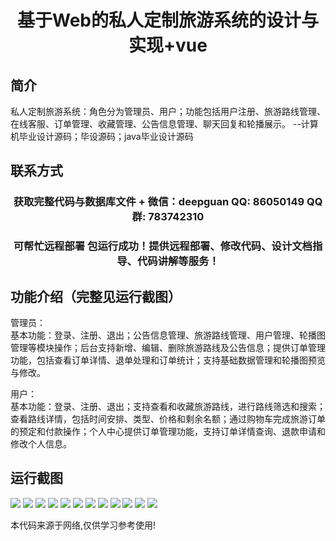 <p><h1 align="center">基于Web的私人定制旅游系统的设计与实现+vue</h1></p>

## 简介
私人定制旅游系统：角色分为管理员、用户；功能包括用户注册、旅游路线管理、在线客服、订单管理、收藏管理、公告信息管理、聊天回复和轮播展示。    --计算机毕业设计源码；毕设源码；java毕业设计源码


## 联系方式
<p><h3 align="center">获取完整代码与数据库文件 + 微信：deepguan QQ: 86050149 QQ群: 783742310</h3></p>
<p><h3 align="center">可帮忙远程部署 包运行成功！提供远程部署、修改代码、设计文档指导、代码讲解等服务！</h3></p>

## 功能介绍（完整见运行截图）
管理员：  
基本功能：登录、注册、退出；公告信息管理、旅游路线管理、用户管理、轮播图管理等模块操作；后台支持新增、编辑、删除旅游路线及公告信息；提供订单管理功能，包括查看订单详情、退单处理和订单统计；支持基础数据管理和轮播图预览与修改。  

用户：  
基本功能：登录、注册、退出；支持查看和收藏旅游路线，进行路线筛选和搜索；查看路线详情，包括时间安排、类型、价格和剩余名额；通过购物车完成旅游订单的预定和付款操作；个人中心提供订单管理功能，支持订单详情查询、退款申请和修改个人信息。


## 运行截图
![](https://bs-1329754181.cos.ap-shanghai.myqcloud.com/ssm/WebPrivateCustomTourSystem/img/001.jpg)
![](https://bs-1329754181.cos.ap-shanghai.myqcloud.com/ssm/WebPrivateCustomTourSystem/img/002.jpg)
![](https://bs-1329754181.cos.ap-shanghai.myqcloud.com/ssm/WebPrivateCustomTourSystem/img/003.jpg)
![](https://bs-1329754181.cos.ap-shanghai.myqcloud.com/ssm/WebPrivateCustomTourSystem/img/004.jpg)
![](https://bs-1329754181.cos.ap-shanghai.myqcloud.com/ssm/WebPrivateCustomTourSystem/img/005.jpg)
![](https://bs-1329754181.cos.ap-shanghai.myqcloud.com/ssm/WebPrivateCustomTourSystem/img/006.jpg)
![](https://bs-1329754181.cos.ap-shanghai.myqcloud.com/ssm/WebPrivateCustomTourSystem/img/007.jpg)
![](https://bs-1329754181.cos.ap-shanghai.myqcloud.com/ssm/WebPrivateCustomTourSystem/img/008.jpg)
![](https://bs-1329754181.cos.ap-shanghai.myqcloud.com/ssm/WebPrivateCustomTourSystem/img/009.jpg)
![](https://bs-1329754181.cos.ap-shanghai.myqcloud.com/ssm/WebPrivateCustomTourSystem/img/010.jpg)
![](https://bs-1329754181.cos.ap-shanghai.myqcloud.com/ssm/WebPrivateCustomTourSystem/img/011.jpg)
![](https://bs-1329754181.cos.ap-shanghai.myqcloud.com/ssm/WebPrivateCustomTourSystem/img/012.jpg)

<p>本代码来源于网络,仅供学习参考使用!</p>
